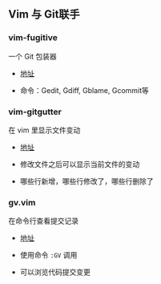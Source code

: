 ## Vim 与 Git联手

### vim-fugitive

一个 Git 包装器

- [地址](https://github.com/tpope/vim-fugitive)

- 命令：Gedit, Gdiff, Gblame, Gcommit等



### vim-gitgutter

在 vim 里显示文件变动

- [地址](https://github.com/airblade/vim-gitgutter)

- 修改文件之后可以显示当前文件的变动
- 哪些行新增，哪些行修改了，哪些行删除了



### gv.vim

在命令行查看提交记录

- [地址](https://github.com/junegunn/gv.vim)

- 使用命令 `:GV`  调用
- 可以浏览代码提交变更